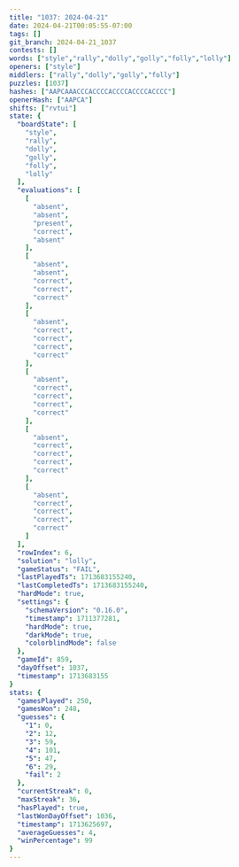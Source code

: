 ```yaml
---
title: "1037: 2024-04-21"
date: 2024-04-21T00:05:55-07:00
tags: []
git_branch: 2024-04-21_1037
contests: []
words: ["style","rally","dolly","golly","folly","lolly"]
openers: ["style"]
middlers: ["rally","dolly","golly","folly"]
puzzles: [1037]
hashes: ["AAPCAAACCCACCCCACCCCACCCCACCCC"]
openerHash: ["AAPCA"]
shifts: ["rvtui"]
state: {
  "boardState": [
    "style",
    "rally",
    "dolly",
    "golly",
    "folly",
    "lolly"
  ],
  "evaluations": [
    [
      "absent",
      "absent",
      "present",
      "correct",
      "absent"
    ],
    [
      "absent",
      "absent",
      "correct",
      "correct",
      "correct"
    ],
    [
      "absent",
      "correct",
      "correct",
      "correct",
      "correct"
    ],
    [
      "absent",
      "correct",
      "correct",
      "correct",
      "correct"
    ],
    [
      "absent",
      "correct",
      "correct",
      "correct",
      "correct"
    ],
    [
      "absent",
      "correct",
      "correct",
      "correct",
      "correct"
    ]
  ],
  "rowIndex": 6,
  "solution": "lolly",
  "gameStatus": "FAIL",
  "lastPlayedTs": 1713683155240,
  "lastCompletedTs": 1713683155240,
  "hardMode": true,
  "settings": {
    "schemaVersion": "0.16.0",
    "timestamp": 1711377281,
    "hardMode": true,
    "darkMode": true,
    "colorblindMode": false
  },
  "gameId": 859,
  "dayOffset": 1037,
  "timestamp": 1713683155
}
stats: {
  "gamesPlayed": 250,
  "gamesWon": 248,
  "guesses": {
    "1": 0,
    "2": 12,
    "3": 59,
    "4": 101,
    "5": 47,
    "6": 29,
    "fail": 2
  },
  "currentStreak": 0,
  "maxStreak": 36,
  "hasPlayed": true,
  "lastWonDayOffset": 1036,
  "timestamp": 1713625697,
  "averageGuesses": 4,
  "winPercentage": 99
}
---
```

<!-- more -->
